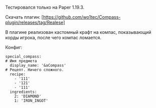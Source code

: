 Тестировался только на Paper 1.19.3.

Скачать плагин: [https://github.com/wo1tec/Compass-plugin/releases/tag/Realese]

В плагине реализован кастомный крафт на компас, показывающий корды игрока, после чего компас ломается.

Конфиг:
``` 
special_compass:
# Имя предмета
  display_name: '&aCompass'
# Рецепт. Ничего сложного.
  recipe: 
    - '111'
    - '121'
    - '111'
  ingredients:
    2: 'DIAMOND'
    1: 'IRON_INGOT'
```

